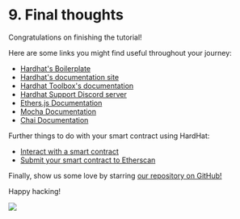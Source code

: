 # 9. Final thoughts

Congratulations on finishing the tutorial!

Here are some links you might find useful throughout your journey:

- [Hardhat's Boilerplate](https://github.com/NomicFoundation/hardhat-boilerplate)
- [Hardhat's documentation site](/docs/)
- [Hardhat Toolbox's documentation](/hardhat-runner/plugins/nomicfoundation-hardhat-toolbox)
- [Hardhat Support Discord server](/discord)
- [Ethers.js Documentation](https://docs.ethers.io/)
- [Mocha Documentation](https://mochajs.org/)
- [Chai Documentation](https://www.chaijs.com/)

Further things to do with your smart contract using HardHat:

- [Interact with a smart contract](https://docs.alchemy.com/docs/interacting-with-a-smart-contract)
- [Submit your smart contract to Etherscan](https://docs.alchemy.com/docs/submitting-your-smart-contract-to-etherscan)

Finally, show us some love by starring [our repository on GitHub!](https://github.com/NomicFoundation/hardhat)️

Happy hacking!

![](/cool-hardhat.svg)
